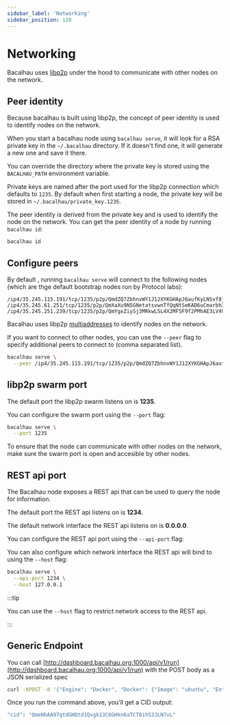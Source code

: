 ```yaml
---
sidebar_label: 'Networking'
sidebar_position: 120
---
```


# Networking

Bacalhau uses [libp2p](https://libp2p.io/) under the hood to communicate with other nodes on the network.

## Peer identity

Because bacalhau is built using libp2p, the concept of peer identity is used to identify nodes on the network.

When you start a bacalhau node using `bacalhau serve`, it will look for a RSA private key in the `~/.bacalhau` directory. If it doesn't find one, it will generate a new one and save it there.

You can override the directory where the private key is stored using the `BACALHAU_PATH` environment variable.

Private keys are named after the port used for the libp2p connection which defaults to `1235`. By default when first starting a node, the private key will be stored in `~/.bacalhau/private_key.1235`.

The peer identity is derived from the private key and is used to identify the node on the network. You can get the peer identity of a node by running `bacalhau id`:

```bash
bacalhau id
```

## Configure peers

By default , running `bacalhau serve` will connect to the following nodes (which are thge default bootstrap nodes run by Protocol labs):

```
/ip4/35.245.115.191/tcp/1235/p2p/QmdZQ7ZbhnvWY1J12XYKGHApJ6aufKyLNSvf8jZBrBaAVL
/ip4/35.245.61.251/tcp/1235/p2p/QmXaXu9N5GNetatsvwnTfQqNtSeKAD6uCmarbh3LMRYAcF
/ip4/35.245.251.239/tcp/1235/p2p/QmYgxZiySj3MRkwLSL4X2MF5F9f2PMhAE3LV49XkfNL1o3
```

Bacalhau uses libp2p [multiaddresses](https://docs.libp2p.io/concepts/addressing/) to identify nodes on the network.

If you want to connect to other nodes, you can use the `--peer` flag to specify additional peers to connect to (comma separated list).

```bash
bacalhau serve \
  --peer /ip4/35.245.115.191/tcp/1235/p2p/QmdZQ7ZbhnvWY1J12XYKGHApJ6aufKyLNSvf8jZBrBaAVL,/ip4/35.245.61.251/tcp/1235/p2p/QmXaXu9N5GNetatsvwnTfQqNtSeKAD6uCmarbh3LMRYAcF
```

## libp2p swarm port

The default port the libp2p swarm listens on is **1235**.

You can configure the swarm port using the `--port` flag:

```bash
bacalhau serve \
  --port 1235
```

To ensure that the node can communicate with other nodes on the network, make sure the swarm port is open and accesible by other nodes.

## REST api port

The Bacalhau node exposes a REST api that can be used to query the node for information.

The default port the REST api listens on is **1234**.

The default network interface the REST api listens on is **0.0.0.0**.

You can configure the REST api port using the `--api-port` flag:

You can also configure which network interface the REST api will bind to using the `--host` flag:

```bash
bacalhau serve \
  --api-port 1234 \
  --host 127.0.0.1
```

:::tip

You can use the `--host` flag to restrict network access to the REST api.

:::

## Generic Endpoint

You can call [http://dashboard.bacalhau.org:1000/api/v1/run](http://dashboard.bacalhau.org:1000/api/v1/run) with the POST body as a JSON serialized spec

```bash
curl -XPOST -d '{"Engine": "Docker", "Docker": {"Image": "ubuntu", "Entrypoint": ["echo", "hello"]}, "Deal": {"Concurrency": 1}, "Verifier": "Noop", "Publisher": "IPFS"}' 'http://dashboard.bacalhau.org:1000/api/v1/run'; echo
```

Once you run the command above, you'll get a CID output:

```bash
"cid": "QmeNhAA97qtdGHQtd1Qvgk13C6GHkn6aTCT8ih53JLN7vL"
```
